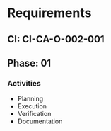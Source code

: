 # Requirements

## CI: CI-CA-O-002-001
## Phase: 01

### Activities
- Planning
- Execution
- Verification
- Documentation
